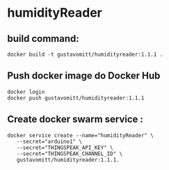 # humidityReader

## build command:
```  
docker build -t gustavomitt/humidityreader:1.1.1 .  
```

## Push docker image do Docker Hub  
```  
docker login  
docker push gustavomitt/humidityreader:1.1.1  
```  

## Create docker swarm service :  
```  
docker service create --name="humidityReader" \  
   --secret="arduino1" \  
   --secret="THINGSPEAK_API_KEY" \  
   --secret="THINGSPEAK_CHANNEL_ID" \  
   gustavomitt/humidityreader:1.1.1.  
```  
